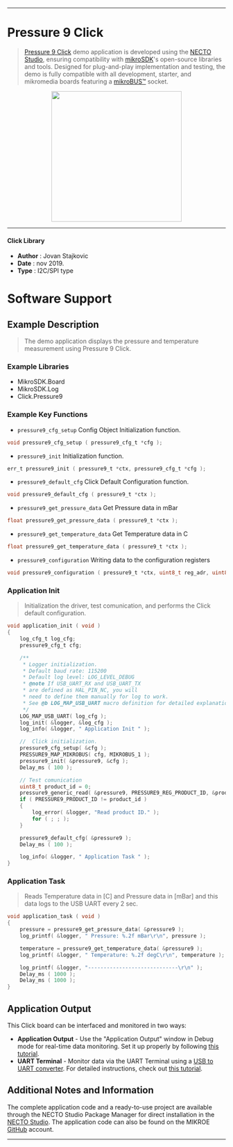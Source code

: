 
---
# Pressure 9 Click

> [Pressure 9 Click](https://www.mikroe.com/?pid_product=MIKROE-3441) demo application is developed using
the [NECTO Studio](https://www.mikroe.com/necto), ensuring compatibility with [mikroSDK](https://www.mikroe.com/mikrosdk)'s
open-source libraries and tools. Designed for plug-and-play implementation and testing, the demo is fully compatible with
all development, starter, and mikromedia boards featuring a [mikroBUS&trade;](https://www.mikroe.com/mikrobus) socket.

<p align="center">
  <img src="https://www.mikroe.com/?pid_product=MIKROE-3441&image=1" height=300px>
</p>

---

#### Click Library

- **Author**        : Jovan Stajkovic
- **Date**          : nov 2019.
- **Type**          : I2C/SPI type

# Software Support

## Example Description

> The demo application displays the pressure and temperature measurement using Pressure 9 Click.

### Example Libraries

- MikroSDK.Board
- MikroSDK.Log
- Click.Pressure9

### Example Key Functions

- `pressure9_cfg_setup` Config Object Initialization function.
```c
void pressure9_cfg_setup ( pressure9_cfg_t *cfg ); 
```

- `pressure9_init` Initialization function.
```c
err_t pressure9_init ( pressure9_t *ctx, pressure9_cfg_t *cfg );
```

- `pressure9_default_cfg` Click Default Configuration function.
```c
void pressure9_default_cfg ( pressure9_t *ctx );
```

- `pressure9_get_pressure_data` Get Pressure data in mBar
```c
float pressure9_get_pressure_data ( pressure9_t *ctx );
```

- `pressure9_get_temperature_data` Get Temperature data in C
```c
float pressure9_get_temperature_data ( pressure9_t *ctx );
```

- `pressure9_configuration` Writing data to the configuration registers
```c
void pressure9_configuration ( pressure9_t *ctx, uint8_t reg_adr, uint8_t data_in );
```

### Application Init

> Initialization the driver, test comunication, and performs the Click default configuration.

```c
void application_init ( void )
{
    log_cfg_t log_cfg;
    pressure9_cfg_t cfg;

    /** 
     * Logger initialization.
     * Default baud rate: 115200
     * Default log level: LOG_LEVEL_DEBUG
     * @note If USB_UART_RX and USB_UART_TX 
     * are defined as HAL_PIN_NC, you will 
     * need to define them manually for log to work. 
     * See @b LOG_MAP_USB_UART macro definition for detailed explanation.
     */
    LOG_MAP_USB_UART( log_cfg );
    log_init( &logger, &log_cfg );
    log_info( &logger, " Application Init " );

    //  Click initialization.
    pressure9_cfg_setup( &cfg );
    PRESSURE9_MAP_MIKROBUS( cfg, MIKROBUS_1 );
    pressure9_init( &pressure9, &cfg );
    Delay_ms ( 100 );

    // Test comunication
    uint8_t product_id = 0;
    pressure9_generic_read( &pressure9, PRESSURE9_REG_PRODUCT_ID, &product_id, 1 );
    if ( PRESSURE9_PRODUCT_ID != product_id )
    {
        log_error( &logger, "Read product ID." );
        for ( ; ; );
    }

    pressure9_default_cfg( &pressure9 );
    Delay_ms ( 100 );

    log_info( &logger, " Application Task " );
} 
```

### Application Task

> Reads Temperature data in [C] and Pressure data in [mBar] and this data logs to the USB UART every 2 sec.

```c
void application_task ( void )
{
    pressure = pressure9_get_pressure_data( &pressure9 );
    log_printf( &logger, " Pressure: %.2f mBar\r\n", pressure );

    temperature = pressure9_get_temperature_data( &pressure9 );
    log_printf( &logger, " Temperature: %.2f degC\r\n", temperature );

    log_printf( &logger, "-----------------------------\r\n" );
    Delay_ms ( 1000 );
    Delay_ms ( 1000 );
}
```

## Application Output

This Click board can be interfaced and monitored in two ways:
- **Application Output** - Use the "Application Output" window in Debug mode for real-time data monitoring.
Set it up properly by following [this tutorial](https://www.youtube.com/watch?v=ta5yyk1Woy4).
- **UART Terminal** - Monitor data via the UART Terminal using
a [USB to UART converter](https://www.mikroe.com/click/interface/usb?interface*=uart,uart). For detailed instructions,
check out [this tutorial](https://help.mikroe.com/necto/v2/Getting%20Started/Tools/UARTTerminalTool).

## Additional Notes and Information

The complete application code and a ready-to-use project are available through the NECTO Studio Package Manager for 
direct installation in the [NECTO Studio](https://www.mikroe.com/necto). The application code can also be found on
the MIKROE [GitHub](https://github.com/MikroElektronika/mikrosdk_click_v2) account.

---
